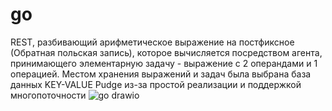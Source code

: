 # go
REST, разбивающий арифметическое выражение на постфиксное (Обратная польская запись), которое вычисляется посредством агента, принимающего элементарную задачу - выражение с 2 операндами и 1 операцией.
Местом хранения выражений и задач была выбрана база данных KEY-VALUE Pudge из-за простой реализации и поддержкой многопоточности
![go drawio](https://github.com/Dmitry9004/go/assets/117633827/dc5efb05-f1ee-4a9a-a3ba-8ae414458fe1)
